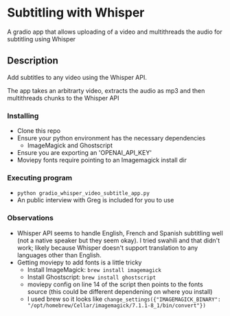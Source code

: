 # Subtitling with Whisper
A gradio app that allows uploading of a video and multithreads the audio for subtitling using Whisper

## Description
Add subtitles to any video using the Whisper API.

The app takes an arbitrarty video, extracts the audio as mp3 and then multithreads chunks to the Whisper API

### Installing
* Clone this repo
* Ensure your python environment has the necessary dependencies
  * ImageMagick and Ghostscript
* Ensure you are exporting an 'OPENAI_API_KEY'
* Moviepy fonts require pointing to an Imagemagick install dir

### Executing program
* ```python gradio_whisper_video_subtitle_app.py```
* An public interview with Greg is included for you to use

### Observations
* Whisper API seems to handle English, French and Spanish subtitling well (not a native speaker but they seem okay). I tried swahili and that didn't work; likely because Whisper doesn't support translation to any languages other than English. 
* Getting moviepy to add fonts is a little tricky
  * Install ImageMagick: ```brew install imagemagick```
  * Install Ghostscript: ```brew install ghostscript```
  * moviepy config on line 14 of the script then points to the fonts source (this could be different dependening on where you install)
  * I used brew so it looks like ```change_settings({"IMAGEMAGICK_BINARY": "/opt/homebrew/Cellar/imagemagick/7.1.1-8_1/bin/convert"})```
